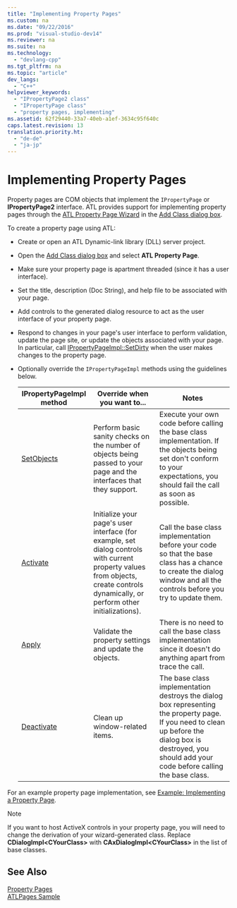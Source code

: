 ```yaml
---
title: "Implementing Property Pages"
ms.custom: na
ms.date: "09/22/2016"
ms.prod: "visual-studio-dev14"
ms.reviewer: na
ms.suite: na
ms.technology: 
  - "devlang-cpp"
ms.tgt_pltfrm: na
ms.topic: "article"
dev_langs: 
  - "C++"
helpviewer_keywords: 
  - "IPropertyPage2 class"
  - "IPropertyPage class"
  - "property pages, implementing"
ms.assetid: 62f29440-33a7-40eb-a1ef-3634c95f640c
caps.latest.revision: 13
translation.priority.ht: 
  - "de-de"
  - "ja-jp"
---
```

# Implementing Property Pages
Property pages are COM objects that implement the `IPropertyPage` or **IPropertyPage2** interface. ATL provides support for implementing property pages through the [ATL Property Page Wizard](../vs140/atl-property-page-wizard.md) in the [Add Class dialog box](../vs140/add-class-dialog-box.md).  
  
 To create a property page using ATL:  
  
-   Create or open an ATL Dynamic-link library (DLL) server project.  
  
-   Open the [Add Class dialog box](../vs140/add-class-dialog-box.md) and select **ATL Property Page**.  
  
-   Make sure your property page is apartment threaded (since it has a user interface).  
  
-   Set the title, description (Doc String), and help file to be associated with your page.  
  
-   Add controls to the generated dialog resource to act as the user interface of your property page.  
  
-   Respond to changes in your page's user interface to perform validation, update the page site, or update the objects associated with your page. In particular, call [IPropertyPageImpl::SetDirty](../vs140/ipropertypageimpl--setdirty.md) when the user makes changes to the property page.  
  
-   Optionally override the `IPropertyPageImpl` methods using the guidelines below.  
  
    |IPropertyPageImpl method|Override when you want to...|Notes|  
    |------------------------------|----------------------------------|-----------|  
    |[SetObjects](../vs140/ipropertypageimpl--setobjects.md)|Perform basic sanity checks on the number of objects being passed to your page and the interfaces that they support.|Execute your own code before calling the base class implementation. If the objects being set don't conform to your expectations, you should fail the call as soon as possible.|  
    |[Activate](../vs140/ipropertypageimpl--activate.md)|Initialize your page's user interface (for example, set dialog controls with current property values from objects, create controls dynamically, or perform other initializations).|Call the base class implementation before your code so that the base class has a chance to create the dialog window and all the controls before you try to update them.|  
    |[Apply](../vs140/ipropertypageimpl--apply.md)|Validate the property settings and update the objects.|There is no need to call the base class implementation since it doesn't do anything apart from trace the call.|  
    |[Deactivate](../vs140/ipropertypageimpl--deactivate.md)|Clean up window-related items.|The base class implementation destroys the dialog box representing the property page. If you need to clean up before the dialog box is destroyed, you should add your code before calling the base class.|  
  
 For an example property page implementation, see [Example: Implementing a Property Page](../vs140/example--implementing-a-property-page.md).  
  
> [!NOTE]
>  If you want to host ActiveX controls in your property page, you will need to change the derivation of your wizard-generated class. Replace **CDialogImpl\<CYourClass>** with **CAxDialogImpl\<CYourClass>** in the list of base classes.  
  
## See Also  
 [Property Pages](../vs140/atl-com-property-pages.md)   
 [ATLPages Sample](../vs140/visual-c---samples.md)